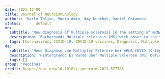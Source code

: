 ```yaml
---
date: 2021-12-09
title: Journal of Neuroimmunology
authors: 'Karlo Toljan, Moein Amin, Amy Kunchok, Daniel Ontaneda'
status:       default
en:
  subtitle: 'New diagnosis of multiple sclerosis in the setting of mRNA COVID-19 vaccine exposure'
  description: 'Background: Multiple sclerosis (MS) with onset in the setting of acute SARS-CoV-2 virus infection has been reported, and reactivation of MS following non-mRNA COVID-19 vaccination has been noted, but there have only been three reports of newly diagnosed MS following exposure to mRNA COVID-19 vaccine. The association cannot be determined to be causal, as latent central nervous system demyelinating disease may unmask itself in the setting of an infection or a systemic inflammatory response. We report a series of 5 cases of newly diagnosed MS following recent exposure to mRNA COVID-19 vaccines. Latency from vaccination to initial presentation varied. Neurological manifestations and clinical course appeared to be typical for MS including response to high dose steroids in 4 cases and additional need for plasmapheresis in one case. Conclusion: Acute neurological deficits in the setting of recent mRNA COVID-19 vaccine administration may represent new onset multiple sclerosis.'
  tags: [Coronavirus, COVID-19, COVID-19 vaccines, Diagnosis, Multiple sclerosis, SARS-CoV-2Vaccination]
de: 
  subtitle: 'Neue Diagnose von Multipler Sklerose bei mRNA COVID-19-Impfstoff-Exposition'
  description: 'Hintergrund: Es wurde über Multiple Sklerose (MS) berichtet, die im Zusammenhang mit einer akuten Infektion mit dem SARS-CoV-2-Virus auftrat, und es wurde eine Reaktivierung von MS nach einer Impfung mit nicht-mRNA COVID-19 festgestellt, aber es gibt nur drei Berichte über neu diagnostizierte MS nach einer Exposition gegenüber dem mRNA COVID-19-Impfstoff. Der Zusammenhang kann nicht als kausal angesehen werden, da eine latente demyelinisierende Erkrankung des Zentralnervensystems im Zusammenhang mit einer Infektion oder einer systemischen Entzündungsreaktion zum Vorschein kommen kann. Wir berichten über eine Serie von 5 Fällen von neu diagnostizierter MS nach kürzlicher Exposition gegenüber mRNA-COVID-19-Impfstoffen. Die Latenzzeit von der Impfung bis zum ersten Auftreten war unterschiedlich. Die neurologischen Manifestationen und der klinische Verlauf schienen typisch für MS zu sein, einschließlich des Ansprechens auf hochdosierte Steroide in vier Fällen und der zusätzlichen Notwendigkeit einer Plasmapherese in einem Fall. Schlussfolgerung: Akute neurologische Defizite im Zusammenhang mit einer kürzlich erfolgten Verabreichung des mRNA-Impfstoffs COVID-19 können eine neu auftretende Multiple Sklerose darstellen.'
  tags: []
group: "Vaccines"
credit: https://doi.org/10.1016/j.jneuroim.2021.577785
---
```


